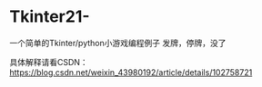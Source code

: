 # Tkinter21-
一个简单的Tkinter/python小游戏编程例子
发牌，停牌，没了

具体解释请看CSDN：https://blog.csdn.net/weixin_43980192/article/details/102758721
